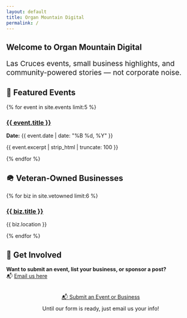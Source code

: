 ```yaml
---
layout: default
title: Organ Mountain Digital
permalink: /
---
```


<section>
  <h1>Welcome to Organ Mountain Digital</h1>
  <p style="font-size: 1.2rem;">Las Cruces events, small business highlights, and community-powered stories — not corporate noise.</p>
</section>

<section>
  <h2>🎉 Featured Events</h2>
  <div class="card-grid">
    {% for event in site.events limit:5 %}
    <div class="card">
      <h3><a href="{{ event.url | relative_url }}">{{ event.title }}</a></h3>
      <p><strong>Date:</strong> {{ event.date | date: "%B %d, %Y" }}</p>
      <p>{{ event.excerpt | strip_html | truncate: 100 }}</p>
    </div>
    {% endfor %}
  </div>
</section>

<section>
  <h2>🪖 Veteran-Owned Businesses</h2>
  <div class="card-grid">
    {% for biz in site.vetowned limit:6 %}
    <div class="card">
      <h3><a href="{{ biz.url | relative_url }}">{{ biz.title }}</a></h3>
      <p>{{ biz.location }}</p>
    </div>
    {% endfor %}
  </div>
</section>

<section>
  <h2>📣 Get Involved</h2>
  <div class="notice--primary">
    <p><strong>Want to submit an event, list your business, or sponsor a post?</strong><br>
    📬 <a href="mailto:contact@organmountaindigital.com">Email us here</a></p>
  </div>

  <div style="text-align: center; margin: 2rem 0;">
    <a href="mailto:contact@organmountaindigital.com?subject=Submit%20a%20Post" class="donation-button">
      📬 Submit an Event or Business
    </a>
    <p style="font-size: 0.9rem; margin-top: 0.5rem;">Until our form is ready, just email us your info!</p>
  </div>
</section>
